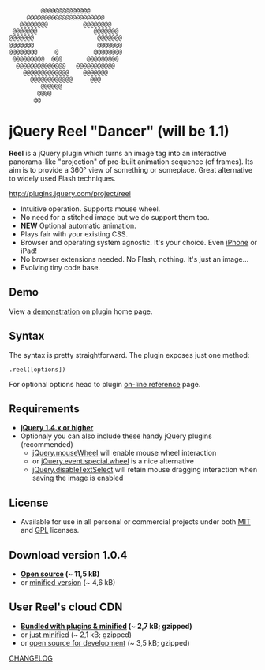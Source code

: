              @@@@@@@@@@@@@@
         @@@@@@@@@@@@@@@@@@@@@@
       @@@@@@@@          @@@@@@@@
     @@@@@@@                @@@@@@@
    @@@@@@@                  @@@@@@@
    @@@@@@@                  @@@@@@@
    @@@@@@@@     @          @@@@@@@@
     @@@@@@@@@  @@@       @@@@@@@@@
      @@@@@@@@@@@@@@   @@@@@@@@@@@
        @@@@@@@@@@@@@    @@@@@@@
          @@@@@@@@@@@@     @@@
             @@@@@@
            @@@@
           @@

jQuery Reel "Dancer" (will be 1.1)
==================================
**Reel** is a jQuery plugin which turns an image tag into an interactive
panorama-like "projection" of pre-built animation sequence (of frames).
Its aim is to provide a 360° view of something or someplace.
Great alternative to widely used Flash techniques.

<http://plugins.jquery.com/project/reel>

* Intuitive operation. Supports mouse wheel.
* No need for a stitched image but we do support them too.
* **NEW** Optional automatic animation.
* Plays fair with your existing CSS.
* Browser and operating system agnostic. It's your choice. Even [iPhone][iphone-test] or iPad!
* No browser extensions needed. No Flash, nothing. It's just an image...
* Evolving tiny code base.

Demo
----
View a [demonstration][demo] on plugin home page.

Syntax
------
The syntax is pretty straightforward. The plugin exposes just one method:

    .reel([options])

For optional options head to plugin [on-line reference][options] page.

Requirements
------------
* **[jQuery 1.4.x or higher][jquery]**
* Optionaly you can also include these handy jQuery plugins (recommended)
    * [jQuery.mouseWheel][mousewheel] will enable mouse wheel interaction
    * or [jQuery.event.special.wheel][wheel] is a nice alternative
    * [jQuery.disableTextSelect][disabletextselect] will retain mouse dragging 
interaction when saving the image is enabled

License
-------
* Available for use in all personal or commercial projects under both 
[MIT][license-mit] and [GPL][license-gpl] licenses.

Download version 1.0.4
----------------------
* **[Open source][source] (~ 11,5 kB)**
* or [minified version][min] (~ 4,6 kB)

User Reel's cloud CDN
---------------------
* **[Bundled with plugins & minified][cdn-bundle] (~ 2,7 kB; gzipped)**
* or [just minified][cdn-min] (~ 2,1 kB; gzipped)
* or [open source for development][cdn-devel] (~ 3,5 kB; gzipped)

[CHANGELOG][changelog]

[demo]: http://jquery.vostrel.cz/reel#demo
[options]: http://jquery.vostrel.cz/reel#options
[changelog]: http://github.com/pisi/Reel/blob/animation/CHANGELOG.markdown
[license-mit]: http://github.com/pisi/Reel/blob/animation/MIT-LICENSE.txt
[license-gpl]: http://github.com/pisi/Reel/blob/animation/GPL-LICENSE.txt
[jquery]: http://www.jquery.com/
[disabletextselect]: http://www.jdempster.com/category/jquery/disabletextselect/
[mousewheel]: http://github.com/brandonaaron/jquery-mousewheel
[wheel]: http://blog.threedubmedia.com/2008/08/eventspecialwheel.html
[source]: http://github.com/pisi/Reel/raw/animation/jquery.reel.js
[min]: http://github.com/pisi/Reel/raw/animation/jquery.reel-min.js
[iphone-test]: http://www.youtube.com/watch?v=R0hiYmVre6s
[cdn-min]: http://code.vostrel.cz/jquery.reel.js
[cdn-bundle]: http://code.vostrel.cz/jquery.reel-bundle.js
[cdn-devel]: http://code.vostrel.cz/jquery.reel-devel.js
